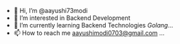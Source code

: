 - 👋 Hi, I’m @aayushi73modi
- 👀 I’m interested in Backend Development
- 🌱 I’m currently learning Backend Technologies *Golang*...
- 📫 How to reach me aayushimodi0703@gmail.com ...


<!---
aayushi73modi/aayushi73modi is a ✨ special ✨ repository because its `README.md` (this file) appears on your GitHub profile.
You can click the Preview link to take a look at your changes.
--->
